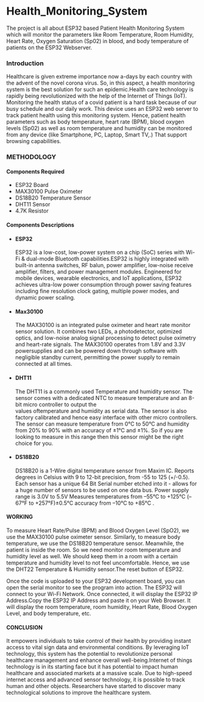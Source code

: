 # Health_Monitoring_System

The project is all about ESP32 based Patient Health Monitoring System which will monitor the parameters like Room Temperature, Room Humidity, Heart Rate, Oxygen Saturation (Sp02) in blood, and body temperature of patients on the ESP32 Webserver.

### Introduction
Healthcare is given extreme importance now a-days by each country with the advent of the novel corona virus. So, in this aspect, a health monitoring system is the best solution for such an epidemic.Health care technology is rapidly being revolutionized with the help of the Internet of Things (IoT). Monitoring the health status of a covid patient is a hard task because of our busy schedule and our daily work.  This device uses an ESP32 web server to track patient health using this monitoring system. Hence, patient health parameters such as body temperature, heart rate (BPM), blood oxygen levels (Sp02) as well as room temperature and humidity can be monitored from any device (like Smartphone, PC, Laptop, Smart TV,.) That support browsing capabilities.



### METHODOLOGY

#### Components Required
  * ESP32 Board
  * MAX30100 Pulse Oximeter
  * DS18B20 Temperature Sensor
  * DHT11 Sensor
  * 4.7K Resistor

#### Components Descriptions

  * #### ESP32
    ESP32 is a low-cost, low-power system on a chip (SoC) series with Wi-Fi & dual-mode Bluetooth capabilities.ESP32 is highly integrated with built-in antenna switches, RF 
    balun, power amplifier, low-noise receive amplifier, filters, and power management modules. Engineered for mobile devices, wearable electronics, and IoT applications, 
    ESP32 achieves ultra-low power consumption through power saving features including fine resolution clock gating, multiple power modes, and dynamic power scaling.
  * #### Max30100
    The MAX30100 is an integrated pulse oximeter and heart rate monitor sensor solution. It combines two LEDs, a photodetector, optimized optics, and low-noise analog signal 
    processing to detect pulse oximetry and heart-rate signals. The MAX30100 operates from 1.8V and 3.3V powersupplies and can be powered down through software with negligible 
    standby current, permitting the power supply to remain connected at all times.
  * #### DHT11
    The DHT11 is a commonly used Temperature and humidity sensor. The sensor comes with a dedicated NTC to measure temperature and an 8-bit micro controller to output the       
    values oftemperature and humidity as serial data. The sensor is also factory calibrated and hence easy interface with other micro controllers. The sensor can 
    measure temperature from 0°C to 50°C and humidity from 20% to 90% with an accuracy of ±1°C and ±1%. So if you are looking to measure in this range then this 
    sensor might be the right choice for you. 
  * #### DS18B20
    DS18B20 is a 1-Wire digital temperature sensor from Maxim IC. Reports degrees in Celsius with 9 to 12-bit precision, from -55 to 125 (+/-0.5). Each sensor has a unique 64 
    Bit Serial number etched into it - allows for a huge number of sensors to be used on one data bus. Power supply range is 3.0V to 5.5V Measures temperatures from –55°C to 
    +125°C (–67°F to +257°F)±0.5°C accuracy from –10°C to +85°C .

#### WORKING
To measure Heart Rate/Pulse (BPM) and Blood Oxygen Level (SpO2), we use the MAX30100 pulse oximeter sensor. Similarly, to measure body temperature, we use the DS18B20 temperature sensor. Meanwhile, the patient is inside the room. So we need monitor room temperature and humidity level as well. We should keep them in a room with a certain temperature and humidity level to not feel uncomfortable. Hence, we use the DHT22 Temperature & Humidity sensor.The reset button of ESP32. 

Once the code is uploaded to your ESP32 development board, you can open the serial monitor to see the program into action. The ESP32 will connect to your Wi-Fi Network. Once connected, it will display the ESP32 IP Address.Copy the ESP32 IP Address and paste it on your Web Browser. It will display the room temperature, room humidity, Heart Rate, Blood Oxygen Level, and body temperature, etc.


#### CONCLUSION
It empowers individuals to take control of their health by providing instant access to vital sign data and environmental conditions. By leveraging IoT technology, this system has the potential to revolutionize personal healthcare management and enhance overall well-being.Internet of things technology is in its starting face but it has potential to impact human healthcare and associated markets at a massive scale. Due to high-speed internet access and advanced sensor technology, it is possible to track human and other objects. Researchers have started to discover many technological solutions to improve the healthcare system.





    
